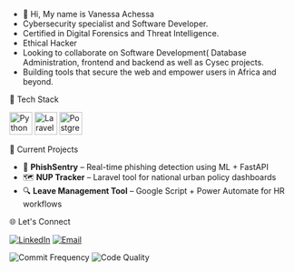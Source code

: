 - 👋 Hi, My name is Vanessa Achessa
-  Cybersecurity specialist and Software Developer.
- Certified in Digital Forensics and Threat Intelligence.
- Ethical Hacker
- Looking to collaborate on Software Development( Database Administration, frontend and backend as well as Cysec projects.
- Building tools that secure the web and empower users in Africa and beyond.


🚀 Tech Stack

<img src="https://cdn.simpleicons.org/python/3776AB" width="40" alt="Python" />  <img src="https://cdn.simpleicons.org/laravel/FF2D20" width="40" alt="Laravel" />  <img src="https://cdn.simpleicons.org/postgresql/336791" width="40" alt="PostgreSQL" />
<script src="https://code.iconify.design/3/3.1.0/iconify.min.js"></script>
<span class="iconify" data-icon="logos:python" style="font-size: 40px;"></span>
<span class="iconify" data-icon="logos:laravel" style="font-size: 40px;"></span>
<span class="iconify" data-icon="logos:postgresql" style="font-size: 40px;"></span>


🎯 Current Projects

- 🔐 **PhishSentry** – Real-time phishing detection using ML + FastAPI
- 🗺️ **NUP Tracker** – Laravel tool for national urban policy dashboards
- 🔍 **Leave Management Tool** – Google Script + Power Automate for HR workflows

🌐 Let's Connect

[![LinkedIn](https://img.shields.io/badge/-LinkedIn-0e76a8?style=flat&logo=linkedin&logoColor=white)](https://www.linkedin.com/in/winnie-vanessa-74a251110/)
[![Email](https://img.shields.io/badge/-Email-D14836?style=flat&logo=gmail&logoColor=white)](winnie.vanessa32@gmail.com)

![Commit Frequency](https://img.shields.io/badge/commits-daily-brightgreen)
![Code Quality](https://img.shields.io/badge/code_style-clean-blue)
<!---
Vee-del/Vee-del is a ✨ special ✨ repository because its `README.md` (this file) appears on your GitHub profile.
You can click the Preview link to take a look at your changes.
--->
